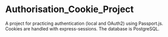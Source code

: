 # Authorisation_Cookie_Project
A project for practicing authentication (local and OAuth2) using Passport.js. Cookies are handled with express-sessions. The database is PostgreSQL.
